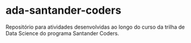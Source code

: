 # ada-santander-coders
Repositório para atividades desenvolvidas ao longo do curso da trilha de Data Science do programa Santander Coders.
